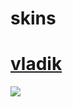 # skins
# [vladik](https://drive.google.com/drive/folders/161V-kRBD1wKQmeisKqBhinNmP-pk1_iN)
<img src="https://cdn.discordapp.com/attachments/986238928153624636/1136666994830217306/screenshot172.jpg"/>

